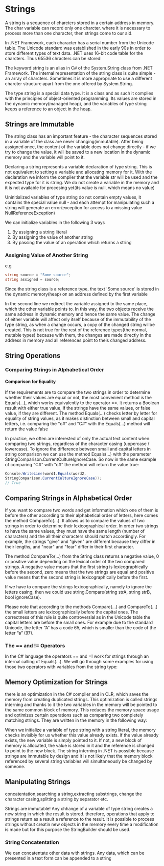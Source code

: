 # Strings

A string is a sequence of charcters stored in a certain address in memory. The char variable can record only one charcter. where it is necessary to process more than one character, then strings come to our aid.

In .NET Framework, each character has a serial number from the Unicode table. The Unicode standard was established in the early 90s in order to store different types of text data. .NET uses 16-bit code table for the charcters. Thus 65536 chracters can be stored

The keyword string is an alias in C# of the System.String class from .NET Framework. The internal representation of the string class is quite simple - an array of charcters. Sometimes it is more appropriate to use a different charcter structure apart from the one offered by System.String.

The type string is a special data type. It is a class and as such it complies with the principles of object-oriented programming. Its values are stored in the dynamic memory(managed heap), and the variables of type string keeps a reference to an object in the heap.

## Strings are Immutable

The string class has an important feature - the character sequences stored in a variable of the class are never changing(immutable). After being assigned once, the content of the variable does not change directly - if we try to change the value, it will be saved to a new location in the dynamic memory and the variable will point to it.

Declaring a string represents a variable declaration of type string. This is not equivalent to setting a variable and allocating memory for it. With the declaration we inform the compiler that the variable str will be used and the expected type for it is string. We do not create a variable in the memory and it is not available for procesing yet(its value is null, which means no value)

Uninitialized variables of type string do not contain empty values, it contains the special value null - and each attempt for manipulating such a string will generate an error(exception for access to a missing value NullReferenceException)

We can initialize variables in the following 3 ways

1. By assigning a string literal
2. By assigning the value of another string
3. By passing the value of an operation which returns a string

### Assigning Value of Another String

e.g

```C#
string source = "Some source";
string assigned = source;
```

Since the string class is a reference type, the text 'Some source' is stored in the dynamic memory(heap) on an address defined by the first variable

In the second line we redirect the variable assigned to the same place, which the other variable points to. In this way, the two objects receive the same address in dynamic memory and hence the same value.
The change of either variable will affect only itself because of the immutability of the type string, as when a change occurs, a copy of the changed string willbe created. This is not true for the rest of the reference types(the normal, mutable types) because with them, the changes are made directly in the address in memory and all references point to theis changed address.

## String Operations

### Comparing Strings in Alphabetical Order

#### Comparison for Equality

If the requirements are to compare the two strings in order to determine whether their values are equal or not, the most convenient method is the Equals(…), which works equivalently to the operator ==. It returns a Boolean result with either true value, if the strings have the same values, or false value, if they are different. The method Equals(…) checks letter by letter for equality of string values, as it makes distinction between small and capital letters, i.e. comparing the "c#" and "C#" with the Equals(…) method will return the value false

In practice, we often are interested of only the actual text content when comparing two strings, regardless of the character casing (uppercase / lowercase). To ignore the difference between small and capital letters in string comparison we can use the method Equals(…) with the parameter StringComparison.CurrentCultureIgnoreCase. So now in the same example of comparing "C#" with "c#" the method will return the value true:

```C#
Console.WriteLine(word1.Equals(word2,
StringComparison.CurrentCultureIgnoreCase));
// True
```

## Comparing Strings in Alphabetical Order

If you want to compare two words and get information which one of them is before the other according to their alphabetical order of letters, here comes the method CompareTo(…). It allows us to compare the values of two strings in order to determine their lexicographical order. In order two strings to have the same values, they must have the same length (number of characters) and the all their characters should match accordingly. For example, the strings "give" and "given" are different because they differ in their lengths, and "near" and "fear" differ in their first character.

The method CompareTo(…) from the String class returns a negative value, 0 or positive value depending on the lexical order of the two compared strings. A negative value means that the first string is lexicographically before the second, zero means that the two strings are equal and positive value means that the second string is lexicographically before the first.

If we have to compare the strings lexicographically, namely to ignore the letters casing, then we could use string.Compare(string strA, string strB, bool ignoreCase).


Please note that according to the methods Compare(…) and CompareTo(…) the small letters are lexicographically before the capital ones. The correctness of this rule is quite controversial as in the Unicode table the capital letters are before the small ones. For example due to the standard Unicode, the letter “A” has a code 65, which is smaller than the code of the letter “a” (97).

### The == and != Operators

In the C# language the operators == and =! work for strings through an internal calling of Equals(…). We will go through some examples for using those two operators with variables from the string type:

## Memory Optimization for Strings
there is an optimization in the C# compiler and in CLR, which saves the memory from creating duplicated strings. This
optimization is called strings interning and thanks to it the two variables in the memory will be pointed to the same common block of memory. This reduces the memory space usage and optimizes certain operations such as comparing two completely matching strings. They are written in the memory in the following way:

When we initialize a variable of type string with a string literal, the memory checks invisibly for us whether this value already exists. If the value already exists, the new variable is simply pointed to it. If not, a new block of memory is allocated, the value is stored in it and the reference is changed to point to the new block. The string interning in .NET is possible because strings are immutable by design and it is not likely that the memory block referenced by several string variables will simultaneously be changed by someone.

## Manipulating Strings

concatentation,searching a string,extracting substrings, change the character casing,splitting a string by separator etc.

Strings are immutable! Any chhange of a variable of type string creates a new string in which the result is stored. therefore, operations that apply to strings return as a result a reference to the result. It is possible to process strings without creatin new objects in the memory every time a modification is made but for this purpose the StringBuilder should be used.

### String Concatentation

We can concatentate other data with strings. Any data, which can be presented in a text form can be appended to a string